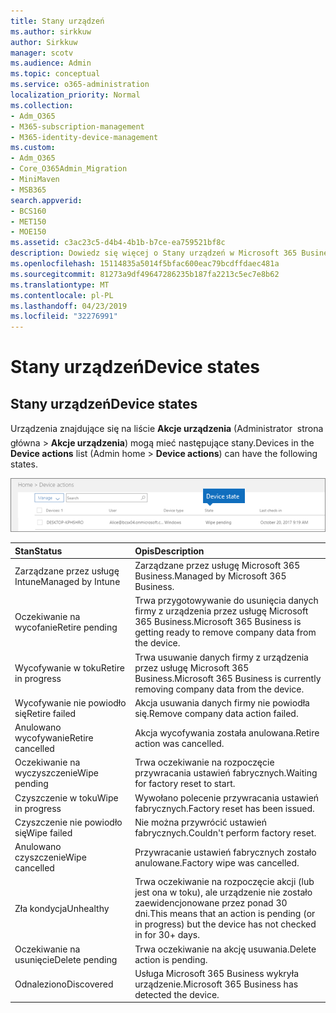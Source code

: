 ```yaml
---
title: Stany urządzeń
ms.author: sirkkuw
author: Sirkkuw
manager: scotv
ms.audience: Admin
ms.topic: conceptual
ms.service: o365-administration
localization_priority: Normal
ms.collection:
- Adm_O365
- M365-subscription-management
- M365-identity-device-management
ms.custom:
- Adm_O365
- Core_O365Admin_Migration
- MiniMaven
- MSB365
search.appverid:
- BCS160
- MET150
- MOE150
ms.assetid: c3ac23c5-d4b4-4b1b-b7ce-ea759521bf8c
description: Dowiedz się więcej o Stany urządzeń w Microsoft 365 Business.
ms.openlocfilehash: 15114835a5014f5bfac600eac79bcdffdaec481a
ms.sourcegitcommit: 81273a9df49647286235b187fa2213c5ec7e8b62
ms.translationtype: MT
ms.contentlocale: pl-PL
ms.lasthandoff: 04/23/2019
ms.locfileid: "32276991"
---
```

# <a name="device-states"></a><span data-ttu-id="c3557-103">Stany urządzeń</span><span class="sxs-lookup"><span data-stu-id="c3557-103">Device states</span></span>

## <a name="device-states"></a><span data-ttu-id="c3557-104">Stany urządzeń</span><span class="sxs-lookup"><span data-stu-id="c3557-104">Device states</span></span>

<span data-ttu-id="c3557-105">Urządzenia znajdujące się na liście **Akcje urządzenia** (Administrator  strona główna \> **Akcje urządzenia**) mogą mieć następujące stany.</span><span class="sxs-lookup"><span data-stu-id="c3557-105">Devices in the **Device actions** list (Admin home \> **Device actions**) can have the following states.</span></span>
  
![In the Device actions list, you can see the Devices states.](media/a621c47e-45d9-4e1a-beb9-c03254d40c1d.png)
  
|<span data-ttu-id="c3557-107">**Stan**</span><span class="sxs-lookup"><span data-stu-id="c3557-107">**Status**</span></span>|<span data-ttu-id="c3557-108">**Opis**</span><span class="sxs-lookup"><span data-stu-id="c3557-108">**Description**</span></span>|
|:-----|:-----|
|<span data-ttu-id="c3557-109">Zarządzane przez usługę Intune</span><span class="sxs-lookup"><span data-stu-id="c3557-109">Managed by Intune</span></span>  <br/> |<span data-ttu-id="c3557-110">Zarządzane przez usługę Microsoft 365 Business.</span><span class="sxs-lookup"><span data-stu-id="c3557-110">Managed by Microsoft 365 Business.</span></span>  <br/> |
|<span data-ttu-id="c3557-111">Oczekiwanie na wycofanie</span><span class="sxs-lookup"><span data-stu-id="c3557-111">Retire pending</span></span>  <br/> |<span data-ttu-id="c3557-112">Trwa przygotowywanie do usunięcia danych firmy z urządzenia przez usługę Microsoft 365 Business.</span><span class="sxs-lookup"><span data-stu-id="c3557-112">Microsoft 365 Business is getting ready to remove company data from the device.</span></span>  <br/> |
|<span data-ttu-id="c3557-113">Wycofywanie w toku</span><span class="sxs-lookup"><span data-stu-id="c3557-113">Retire in progress</span></span>  <br/> |<span data-ttu-id="c3557-114">Trwa usuwanie danych firmy z urządzenia przez usługę Microsoft 365 Business.</span><span class="sxs-lookup"><span data-stu-id="c3557-114">Microsoft 365 Business is currently removing company data from the device.</span></span>  <br/> |
|<span data-ttu-id="c3557-115">Wycofywanie nie powiodło się</span><span class="sxs-lookup"><span data-stu-id="c3557-115">Retire failed</span></span>  <br/> | <span data-ttu-id="c3557-116">Akcja usuwania danych firmy nie powiodła się.</span><span class="sxs-lookup"><span data-stu-id="c3557-116">Remove company data action failed.</span></span>  <br/> |
|<span data-ttu-id="c3557-117">Anulowano wycofywanie</span><span class="sxs-lookup"><span data-stu-id="c3557-117">Retire cancelled</span></span>  <br/> |<span data-ttu-id="c3557-118">Akcja wycofywania została anulowana.</span><span class="sxs-lookup"><span data-stu-id="c3557-118">Retire action was cancelled.</span></span>  <br/> |
|<span data-ttu-id="c3557-119">Oczekiwanie na wyczyszczenie</span><span class="sxs-lookup"><span data-stu-id="c3557-119">Wipe pending</span></span>  <br/> |<span data-ttu-id="c3557-120">Trwa oczekiwanie na rozpoczęcie przywracania ustawień fabrycznych.</span><span class="sxs-lookup"><span data-stu-id="c3557-120">Waiting for factory reset to start.</span></span>  <br/> |
|<span data-ttu-id="c3557-121">Czyszczenie w toku</span><span class="sxs-lookup"><span data-stu-id="c3557-121">Wipe in progress</span></span>  <br/> |<span data-ttu-id="c3557-122">Wywołano polecenie przywracania ustawień fabrycznych.</span><span class="sxs-lookup"><span data-stu-id="c3557-122">Factory reset has been issued.</span></span>  <br/> |
|<span data-ttu-id="c3557-123">Czyszczenie nie powiodło się</span><span class="sxs-lookup"><span data-stu-id="c3557-123">Wipe failed</span></span>  <br/> |<span data-ttu-id="c3557-124">Nie można przywrócić ustawień fabrycznych.</span><span class="sxs-lookup"><span data-stu-id="c3557-124">Couldn't perform factory reset.</span></span>  <br/> |
|<span data-ttu-id="c3557-125">Anulowano czyszczenie</span><span class="sxs-lookup"><span data-stu-id="c3557-125">Wipe cancelled</span></span>  <br/> |<span data-ttu-id="c3557-126">Przywracanie ustawień fabrycznych zostało anulowane.</span><span class="sxs-lookup"><span data-stu-id="c3557-126">Factory wipe was cancelled.</span></span>  <br/> |
|<span data-ttu-id="c3557-127">Zła kondycja</span><span class="sxs-lookup"><span data-stu-id="c3557-127">Unhealthy</span></span>  <br/> |<span data-ttu-id="c3557-128">Trwa oczekiwanie na rozpoczęcie akcji (lub jest ona w toku), ale urządzenie nie zostało zaewidencjonowane przez ponad 30 dni.</span><span class="sxs-lookup"><span data-stu-id="c3557-128">This means that an action is pending (or in progress) but the device has not checked in for 30+ days.</span></span>  <br/> |
|<span data-ttu-id="c3557-129">Oczekiwanie na usunięcie</span><span class="sxs-lookup"><span data-stu-id="c3557-129">Delete pending</span></span>  <br/> |<span data-ttu-id="c3557-130">Trwa oczekiwanie na akcję usuwania.</span><span class="sxs-lookup"><span data-stu-id="c3557-130">Delete action is pending.</span></span>  <br/> |
|<span data-ttu-id="c3557-131">Odnaleziono</span><span class="sxs-lookup"><span data-stu-id="c3557-131">Discovered</span></span>  <br/> |<span data-ttu-id="c3557-132">Usługa Microsoft 365 Business wykryła urządzenie.</span><span class="sxs-lookup"><span data-stu-id="c3557-132">Microsoft 365 Business has detected the device.</span></span>  <br/> |
   
